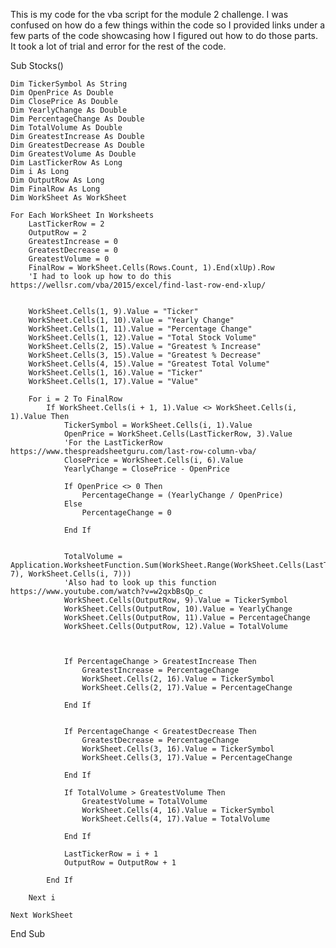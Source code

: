 This is my code for the vba script for the module 2 challenge. I was confused on how do a few things within the code so I provided 
links under a few parts of the code showcasing how I figured out how to do those parts. It took a lot of trial and error for the 
rest of the code. 

Sub Stocks()
    
    Dim TickerSymbol As String
    Dim OpenPrice As Double
    Dim ClosePrice As Double
    Dim YearlyChange As Double
    Dim PercentageChange As Double
    Dim TotalVolume As Double
    Dim GreatestIncrease As Double
    Dim GreatestDecrease As Double
    Dim GreatestVolume As Double
    Dim LastTickerRow As Long
    Dim i As Long
    Dim OutputRow As Long
    Dim FinalRow As Long
    Dim WorkSheet As WorkSheet
    
    For Each WorkSheet In Worksheets
        LastTickerRow = 2
        OutputRow = 2
        GreatestIncrease = 0
        GreatestDecrease = 0
        GreatestVolume = 0
        FinalRow = WorkSheet.Cells(Rows.Count, 1).End(xlUp).Row
        'I had to look up how to do this https://wellsr.com/vba/2015/excel/find-last-row-end-xlup/
        
        
        WorkSheet.Cells(1, 9).Value = "Ticker"
        WorkSheet.Cells(1, 10).Value = "Yearly Change"
        WorkSheet.Cells(1, 11).Value = "Percentage Change"
        WorkSheet.Cells(1, 12).Value = "Total Stock Volume"
        WorkSheet.Cells(2, 15).Value = "Greatest % Increase"
        WorkSheet.Cells(3, 15).Value = "Greatest % Decrease"
        WorkSheet.Cells(4, 15).Value = "Greatest Total Volume"
        WorkSheet.Cells(1, 16).Value = "Ticker"
        WorkSheet.Cells(1, 17).Value = "Value"
     
        For i = 2 To FinalRow
            If WorkSheet.Cells(i + 1, 1).Value <> WorkSheet.Cells(i, 1).Value Then
                TickerSymbol = WorkSheet.Cells(i, 1).Value
                OpenPrice = WorkSheet.Cells(LastTickerRow, 3).Value
                'For the LastTickerRow https://www.thespreadsheetguru.com/last-row-column-vba/
                ClosePrice = WorkSheet.Cells(i, 6).Value
                YearlyChange = ClosePrice - OpenPrice
                
                If OpenPrice <> 0 Then
                    PercentageChange = (YearlyChange / OpenPrice)
                Else
                    PercentageChange = 0
                
                End If
                
                
                TotalVolume = Application.WorksheetFunction.Sum(WorkSheet.Range(WorkSheet.Cells(LastTickerRow, 7), WorkSheet.Cells(i, 7)))
                'Also had to look up this function https://www.youtube.com/watch?v=w2qxbBsQp_c
                WorkSheet.Cells(OutputRow, 9).Value = TickerSymbol
                WorkSheet.Cells(OutputRow, 10).Value = YearlyChange
                WorkSheet.Cells(OutputRow, 11).Value = PercentageChange
                WorkSheet.Cells(OutputRow, 12).Value = TotalVolume
                
                
                
                If PercentageChange > GreatestIncrease Then
                    GreatestIncrease = PercentageChange
                    WorkSheet.Cells(2, 16).Value = TickerSymbol
                    WorkSheet.Cells(2, 17).Value = PercentageChange
                
                End If
                
                
                If PercentageChange < GreatestDecrease Then
                    GreatestDecrease = PercentageChange
                    WorkSheet.Cells(3, 16).Value = TickerSymbol
                    WorkSheet.Cells(3, 17).Value = PercentageChange
                
                End If
                
                If TotalVolume > GreatestVolume Then
                    GreatestVolume = TotalVolume
                    WorkSheet.Cells(4, 16).Value = TickerSymbol
                    WorkSheet.Cells(4, 17).Value = TotalVolume
                
                End If
                
                LastTickerRow = i + 1
                OutputRow = OutputRow + 1
                
            End If
            
        Next i
        
    Next WorkSheet
    
End Sub
